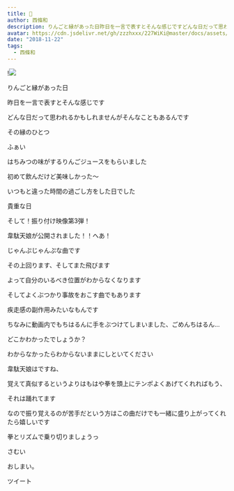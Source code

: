 ```yaml
---
title:  ﻿
author: 西條和
description: りんごと縁があった日昨日を一言で表すとそんな感じですどんな日だって思われるかもしれませんがそんなこ...
avatar: https://cdn.jsdelivr.net/gh/zzzhxxx/227WiKi@master/docs/assets/photo/avatar/nagomi.jpg
date: "2018-11-22"
tags:
  - 西條和
---
```


!![](https://cdn.jsdelivr.net/gh/zzzhxxx/227WiKi-image@master/blog-image/nagomi-2018-11-22_1.jpg)

















りんごと縁があった日

















昨日を一言で表すとそんな感じです















どんな日だって思われるかもしれませんがそんなこともあるんです











その縁のひとつ







ふぁい











はちみつの味がするりんごジュースをもらいました














初めて飲んだけど美味しかった〜














いつもと違った時間の過ごし方をした日でした









貴重な日











そして！振り付け映像第3弾！






韋駄天娘が公開されました！！へあ！














じゃんぷじゃんぷな曲です









その上回ります、そしてまた飛びます












よって自分のいるべき位置がわからなくなります













そしてよくぶつかり事故をおこす曲でもあります









疾走感の副作用みたいなもんです












ちなみに動画内でもちはるんに手をぶつけてしまいました、ごめんちはるん…












どこかわかったでしょうか？





わからなかったらわからないままにしといてください




















韋駄天娘はですね、






覚えて真似するというよりはもはや拳を頭上にテンポよくあげてくれればもう、





それは踊れてます












なので振り覚えるのが苦手だという方はこの曲だけでも一緒に盛り上がってくれたら嬉しいです











拳とリズムで乗り切りましょうっ



















さむい















おしまい。


ツイート



